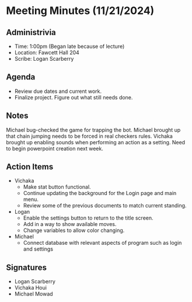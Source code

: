 # Meeting Minutes (11/21/2024)

## Administrivia
* Time: 1:00pm (Began late because of lecture)<br>
* Location: Fawcett Hall 204
* Scribe: Logan Scarberry


## Agenda
* Review due dates and current work.
* Finalize project. Figure out what still needs done.

## Notes
Michael bug-checked the game for trapping the bot.
Michael brought up that chain jumping needs to be forced in real checkers rules.
Vichaka brought up enabling sounds when performing an action as a setting.
Need to begin powerpoint creation next week.

## Action Items
* Vichaka
  * Make stat button functional. 
  * Continue updating the background for the Login page and main menu.
  * Review some of the previous documents to match current standing.
* Logan
  * Enable the settings button to return to the title screen.
  * Add in a way to show available moves.
  * Change variables to allow color changing.
* Michael
  * Connect database with relevant aspects of program such as login and settings
 

## Signatures
* Logan Scarberry
* Vichaka Houi
* Michael Mowad

